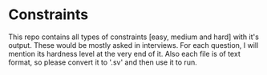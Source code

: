 # Constraints
This repo contains all types of constraints [easy, medium and hard] with it's output. These would be mostly asked in interviews.
For each question, I will mention its hardness level at the very end of it.
Also each file is of text format, so please convert it to '.sv' and then use it to run.
